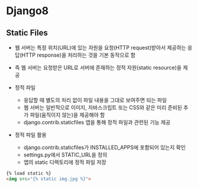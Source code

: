 # Django8

## Static Files

- 웹 서버는 특정 위치(URL)에 있는 자원을 요청(HTTP request)받아서 제공하는 응답(HTTP response)을 처리하는 것을 기본 동작으로 함
- 즉 웹 서버는 요청받은 URL로 서버에 존재하는 정적 자원(static resource)을 제공

- 정적 파일
  - 응답할 때 별도의 처리 없이 파일 내용을 그대로 보여주면 되는 파일
  - 웹 서버는 일반적으로 이미지, 자바스크립트 또는 CSS와 같은 미리 준비된 추가 파일(움직이지 않는)을 제공해야 함
  - django.contrib.staticfiles 앱을 통해 정적 파일과 관련된 기능 제공
- 정적 파일 활용
  - django.contrib.staticfiles가 INSTALLED_APPS에 포함되어 있는지 확인
  - settings.py에서 STATIC_URL을 정의
  - 앱의 static 디렉토리에 정적 파일 저장

```html
{% load static %}
<img src="{% static img.jpg %}">
```

